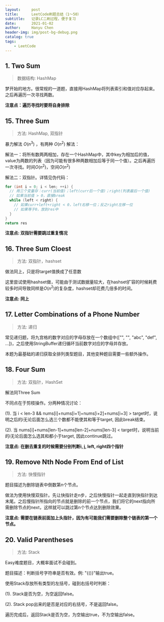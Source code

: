 ```yaml
---
layout:     post
title:      LeetCode刷题总结（1～50）
subtitle:   记录LC二刷过程，便于复习
date:       2021-01-02
author:     Hanyu Chen
header-img: img/post-bg-debug.png
catalog: true
tags:
    - LeetCode
---
```


## 1. Two Sum

> 数据结构: HashMap

梦开始的地方。很常规的一道题，直接用HashMap将列表索引和值对应存起来。之后再遍历一次寻找两数。

**注意点：遍历寻找时要将自身排除**

## 15. Three Sum

> 方法: HashMap, 双指针

暴力解法 $O(n^3)$ ，有两种 $O(n^2)$ 解法：

解法一：将所有数两两相加，存在一个HashMap中，其中key为相加后的值，value为两数的列表（因为可能有很多种两数相加后等于同一个值）。之后再遍历一次寻找。时间$O(n^2)$，空间$O(n^2)$

解法二：双指针。详情见伪代码：
```java
for (int i = 0; i < len; ++i) {
  // 用三个变量存：curr(当前值)；left(curr后一个值)；right(列表最后一个值)
  // 如果当前值 > 0，直接break
  while (left < right) {
    // 如果curr+left+right < 0，left右移一位；反之right左移一位
    // 如果等于0，放到res中
  }
}
return res
```

**注意点: 双指针需要跳过重复情况**



## 16. Three Sum Cloest

> 方法: 双指针，hashset

做法同上，只是将target值换成了任意数

这里尝试使用hashset做，可能由于测试数据量较大，在hashset扩容的时候耗费较多时间导致同样是$O(n^2)$的复杂度，hashset却花费几倍多的时间。

**注意点: 同上**



## 17. Letter Combinations of a Phone Number

> 方法: 递归

常见递归题，将九宫格的数字对应的字母存放在一个数组中(["", "", "abc", "def", …])，之后使用StringBuffer递归循环当前数字对应的字母并存放。

本题为最基础的递归获取全排列类型题目，其他变种题目需要一些额外操作。



## 18. Four Sum

> 方法: 双指针，HashSet

解法同Three Sum

不同点在于剪枝操作。分两种情况讨论：

(1). 当 i < len-3 && nums[i]+nums[i+1]+nums[i+2]+nums[i+3] > target时，说明之后的i无论后面怎么选三个数都不能使其和等于target, 因此break结束。

(2). 当 nums[i]+nums[len-1]+nums[len-2]+nums[len-3] < target时，说明当前的i无论后面怎么选其和都小于target, 因此continue跳过。

**注意点: 在删去重复的时候需要分别判断i, j, left, right四个指针**



## 19. Remove Nth Node From End of List

> 方法: 快慢指针

题目描述为删除链表中倒数第n个节点。

做法为使用快慢双指针。先让快指针走n步，之后快慢指针一起走直到快指针到达末尾。之后慢指针所指向的节点就是删除的前一个节点，我们将它的next指向所需删除节点的next，这样就可以跳过第n个节点达到删除效果。

**注意点: 需要在链表前面加上头指针，因为有可能我们需要删除整个链表的第一个节点。**



## 20. Valid Parentheses

> 方法: Stack

Easy难度题目，大概率面试不会碰到。

题目描述：判断括号字符串是否有效。例: "{()}"输出true。

使用Stack存放所有类型的左括号，碰到右括号时判断：

(1). Stack是否为空，为空返回false。

(2). Stack pop出来的是否是对应的右括号，不是返回false。

遍历完成后，返回Stack是否为空，为空输出true，不为空输出false。

